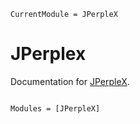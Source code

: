 ```@meta
CurrentModule = JPerpleX
```

# JPerplex

Documentation for [JPerpleX](https://github.com/sc-dyer/JPerpleX.jl).

```@index
```

```@autodocs
Modules = [JPerpleX]
```
